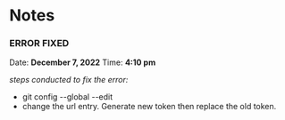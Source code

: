 # Notes

### ERROR FIXED
Date: **December 7, 2022**
Time: **4:10 pm**

*steps conducted to fix the error:*
- git config --global --edit
- change the url entry. Generate new token then replace the old token.
